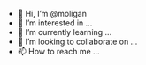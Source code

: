 - 👋 Hi, I’m @moligan
- 👀 I’m interested in ...
- 🌱 I’m currently learning ...
- 💞️ I’m looking to collaborate on ...
- 📫 How to reach me ...

<!---
moligan/moligan is a ✨ special ✨ repository because its `README.md` (this file) appears on your GitHub profile.
You can click the Preview link to take a look at your changes.
--->
